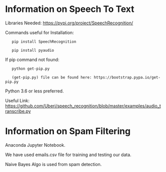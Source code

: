 # Information on Speech To Text
Libraries Needed: https://pypi.org/project/SpeechRecognition/

Commands useful for Installation:

       pip install SpeechRecognition

       pip install pyaudio

If pip command not found:
       
       python get-pip.py

       (get-pip.py) file can be found here: https://bootstrap.pypa.io/get-pip.py

Python 3.6 or less preferred.

Useful Link: https://github.com/Uberi/speech_recognition/blob/master/examples/audio_transcribe.py

# Information on Spam Filtering
Anaconda Jupyter Notebook.

We have used emails.csv file for training and testing our data.

Naive Bayes Algo is used from spam detection.
